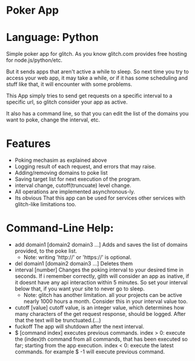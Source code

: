# Poker App
# Language: Python
Simple poker app for glitch. As you know glitch.com provides free hosting for node.js/python/etc.

But it sends apps that aren't active a while to sleep. So next time you try to access your web app, it may take a while, 
or if it has some scheduling and stuff like that, it will encounter with some problems.

This App simply tries to send get requests on a specific interval to a specific url, so glitch consider your app as active.

It also has a command line, so that you can edit the list of the domains you want to poke, change the interval, etc.

# Features

* Poking mechasim as explained above
* Logging result of each request, and errors that may raise.
* Adding/removing domains to poke list
* Saving target list for next execution of the program.
* interval change, cutoff(truncuate) level change.
* All operations are implemented asynchronous-ly.
* Its obvious That this app can be used for services other services with glitch-like limitations too.

# Command-Line Help:
* add domain1 [domain2 domain3 ...]
    Adds and saves the list of domains provided, to the poke list.
    * Note: writing 'http://' or 'https://' is optional. 
* del domain1 [domain2 domain3 ...]
    Deletes them
* interval [number]
    Changes the poking interval to your desired time in seconds. If i remember correctly,
    glith will consider an app as inative, if it doesnt have any api interaction within 5 minutes.
    So set your interval below that, if you want your site to never go to sleep.
    * Note: glitch has another limitation. all your projects can be active nearly 1000 hours a month.
        Consider this in your interval value too.
* cutoff [value]
    cutoff value, is an integer value, which determines how many characters of the get request response, should be logged.
    After that the text will be trunctuated.(...)
* fuckoff
    The app will shutdown after the next interval.
* $ [command index]
    executes previous commands.
    index > 0: execute the (index)th command from all commands, that has been executed so far; starting from the app execution.
    index < 0: execute the latest commands. for example $ -1 will execute previous command.
